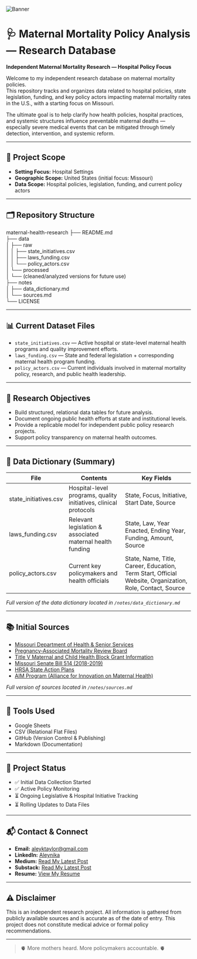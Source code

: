 ![Banner](./IMG_0502.jpeg)

# 🩺 Maternal Mortality Policy Analysis — Research Database

**Independent Maternal Mortality Research — Hospital Policy Focus**

Welcome to my independent research database on maternal mortality policies.  
This repository tracks and organizes data related to hospital policies, state legislation, funding, and key policy actors impacting maternal mortality rates in the U.S., with a starting focus on Missouri.

The ultimate goal is to help clarify how health policies, hospital practices, and systemic structures influence preventable maternal deaths — especially severe medical events that can be mitigated through timely detection, intervention, and systemic reform.

---

## 📍 Project Scope

- **Setting Focus:** Hospital Settings 
- **Geographic Scope:** United States (initial focus: Missouri)  
- **Data Scope:** Hospital policies, legislation, funding, and current policy actors

---

## 🗂 Repository Structure
maternal-health-research
├── README.md  
├── data  
│   ├── raw  
│   │   ├── state_initiatives.csv  
│   │   ├── laws_funding.csv  
│   │   └── policy_actors.csv  
│   └── processed  
│       └── (cleaned/analyzed versions for future use)  
├── notes  
│   ├── data_dictionary.md  
│   └── sources.md  
└── LICENSE

---

## 📊 Current Dataset Files

- `state_initiatives.csv` — Active hospital or state-level maternal health programs and quality improvement efforts.
- `laws_funding.csv` — State and federal legislation + corresponding maternal health program funding.
- `policy_actors.csv` — Current individuals involved in maternal mortality policy, research, and public health leadership.

---

## 🎯 Research Objectives

- Build structured, relational data tables for future analysis.
- Document ongoing public health efforts at state and institutional levels.
- Provide a replicable model for independent public policy research projects.
- Support policy transparency on maternal health outcomes.

---

## 🧮 Data Dictionary (Summary)

| File | Contents | Key Fields |
|------|----------|------------|
| state_initiatives.csv | Hospital-level programs, quality initiatives, clinical protocols | State, Focus, Initiative, Start Date, Source |
| laws_funding.csv | Relevant legislation & associated maternal health funding | State, Law, Year Enacted, Ending Year, Funding, Amount, Source |
| policy_actors.csv | Current key policymakers and health officials | State, Name, Title, Career, Education, Term Start, Official Website, Organization, Role, Contact, Source |

_Full version of the data dictionary located in `/notes/data_dictionary.md`_

---

## 📚 Initial Sources

- [Missouri Department of Health & Senior Services](https://health.mo.gov/)
- [Pregnancy-Associated Mortality Review Board](https://health.mo.gov/data/pamr/)
- [Title V Maternal and Child Health Block Grant Information](https://mchb.hrsa.gov/programs-impact/title-v-maternal-child-health-mch-block-grant)
- [Missouri Senate Bill 514 (2018-2019)](https://www.senate.mo.gov/18info/BTS_Web/Bill.aspx?SessionType=R&BillID=71043894)
- [HRSA State Action Plans](https://mchb.tvisdata.hrsa.gov/StateActionPlans/StateOverview/MO)
- [AIM Program (Alliance for Innovation on Maternal Health)](https://saferbirth.org/)

_Full version of sources located in `/notes/sources.md`_

---

## 🧰 Tools Used

- Google Sheets  
- CSV (Relational Flat Files)  
- GitHub (Version Control & Publishing)  
- Markdown (Documentation)

---

## 📅 Project Status

- ✅ Initial Data Collection Started  
- ✅ Active Policy Monitoring  
- ⏳ Ongoing Legislative & Hospital Initiative Tracking  
- ⏳ Rolling Updates to Data Files

---

## 📬 Contact & Connect

- **Email:** [aleyktaylor@gmail.com](mailto:aleyktaylor@gmail.com)  
- **LinkedIn:** [Aleynika](https://www.linkedin.com/in/aleynika)
- **Medium:** [Read My Latest Post](https://medium.com/@aleyktaylor)
- **Substack:** [Read My Latest Post](https://substack.com/@ecc317?r=1sv28o&utm_campaign=profile&utm_medium=profile-page)
- **Resume:** [View My Resume](https://earnbetter.com/app/share/resume/01JQ4MC6J22DX9X4K3CKQFXVZE/)

---

## ⚠️ Disclaimer

This is an independent research project. All information is gathered from publicly available sources and is accurate as of the date of entry. This project does not constitute medical advice or formal policy recommendations.

---

> 🫀 More mothers heard. More policymakers accountable. 🫀


